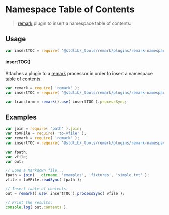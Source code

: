 <!--

@license Apache-2.0

Copyright (c) 2018 The Stdlib Authors.

Licensed under the Apache License, Version 2.0 (the "License");
you may not use this file except in compliance with the License.
You may obtain a copy of the License at

   http://www.apache.org/licenses/LICENSE-2.0

Unless required by applicable law or agreed to in writing, software
distributed under the License is distributed on an "AS IS" BASIS,
WITHOUT WARRANTIES OR CONDITIONS OF ANY KIND, either express or implied.
See the License for the specific language governing permissions and
limitations under the License.

-->

# Namespace Table of Contents

> [remark][remark] plugin to insert a namespace table of contents.

<section class="usage">

## Usage

```javascript
var insertTOC = require( '@stdlib/_tools/remark/plugins/remark-namespace-toc' );
```

#### insertTOC()

Attaches a plugin to a [remark][remark] processor in order to insert a namespace table of contents.

```javascript
var remark = require( 'remark' );
var insertTOC = require( '@stdlib/_tools/remark/plugins/remark-namespace-toc' );

var transform = remark().use( insertTOC ).processSync;
```

</section>

<!-- /.usage -->

<section class="examples">

## Examples

<!-- eslint no-undef: "error" -->

```javascript
var join = require( 'path' ).join;
var toVFile = require( 'to-vfile' );
var remark = require( 'remark' );
var insertTOC = require( '@stdlib/_tools/remark/plugins/remark-namespace-toc' );

var fpath;
var vfile;
var out;

// Load a Markdown file...
fpath = join( __dirname, 'examples', 'fixtures', 'simple.txt' );
vfile = toVFile.readSync( fpath );

// Insert table of contents:
out = remark().use( insertTOC ).processSync( vfile );

// Print the results:
console.log( out.contents );
```

</section>

<!-- /.examples -->

<section class="links">

[remark]: https://github.com/wooorm/remark

</section>

<!-- /.links -->
